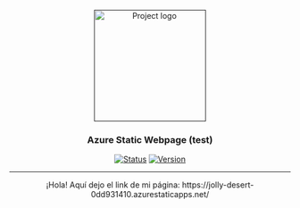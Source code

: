 <p align="center">
  <a href="" rel="noopener">
 <img width=200px height=200px src="https://download.logo.wine/logo/Microsoft_Azure/Microsoft_Azure-Logo.wine.png" alt="Project logo"></a>
</p>

<h3 align="center">Azure Static Webpage (test)</h3>

<div align="center">

[![Status](https://img.shields.io/badge/status-active-success.svg)]()
[![Version](https://img.shields.io/badge/Version-4.0-red)](/LICENSE)

</div>

---

<p align="center"> ¡Hola! Aquí dejo el link de mi página: https://jolly-desert-0dd931410.azurestaticapps.net/
    <br> 
</p>
